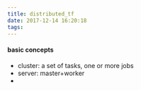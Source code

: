```yaml
---
title: distributed_tf
date: 2017-12-14 16:20:18
tags:
---
```


#### basic concepts
* cluster: a set of tasks, one or more jobs
* server: master+worker
*